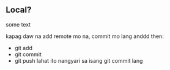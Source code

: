 ## Local?
some text

kapag daw na add remote mo na, commit mo lang anddd then:
- git add
- git commit
- git push
lahat ito nangyari sa isang git commit lang
